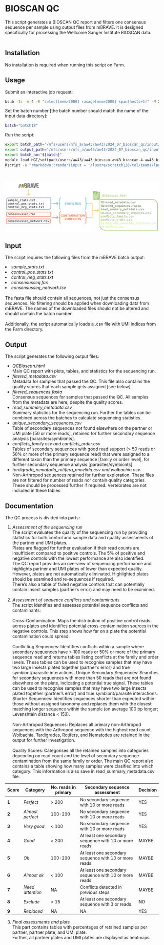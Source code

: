 # BIOSCAN QC
This script generates a BIOSCAN QC report and filters one consensus sequence per sample using output files from mBRAVE. It is designed specifically for processing the Wellcome Sanger Institute BIOSCAN data. <br> <br> 
## Installation
No installation is required when running this script on Farm.
## Usage
Submit an interactive job request:<br>
```bash
bsub -Is -n 4 -R "select[mem>2000] rusage[mem=2000] span[hosts=1]" -M 2000 -G team222 bash
```
Set the batch number [the batch number should match the name of the input data directory]:<br>
```bash
batch="batch18"
```
Run the script:<br>
```bash
export batch_path="/nfs/users/nfs_a/aw43/aw43/2024_07_bioscan_qc/input/mbrave_batch_data/${batch}/"
export output_path="/nfs/users/nfs_a/aw43/aw43/2024_07_bioscan_qc/input/output/qc_reports/${batch}/"
export batch_no="${batch}"
module load HGI/softpack/users/aw43/aw43_bioscan-aw43_bioscan-4-aw43_bioscan-4/1
Rscript -e "rmarkdown::render(input = '/lustre/scratch126/tol/teams/lawniczak/users/aw43/2024_07_bioscan_qc/code/QCBioscan.Rmd', output_format = 'html_document', output_dir = Sys.getenv('output_path'))"
```
<br>
<p align="center">
  <img src="./2024Sep_QC.png" alt="QC Repor"/>
</p>

## Input
The script requires the following files from the mBRAVE batch output:
<i>
<li>sample_stats.txt 
</li>
<li>control_pos_stats.txt
</li>
<li>control_neg_stats.txt
</li>
<li>consensusseq.fas
</li>
<li>consensusseq_network.tsv
</li>
</i>
<br>
The fasta file should contain all sequences, not just the consensus sequences. No filtering should be applied when downloading data from mBRAVE. The names of the downloaded files should not be altered and should contain the batch number. <br><br>
Additionally, the script automatically loads a .csv file with UMI indices from the Farm directory. <br>

## Output
The script generates the following output files:
- <i>QCBioscan.html</i><br>Main QC report with plots, tables, and statistics for the sequencing run.
- <i>filtered_metadata.csv</i><br>Metadata for samples that passed the QC. This file also contains the quality scores that each sample gets assigned [see below].
- <i>filtered_sequences.fasta</i><br>Consensus sequences for samples that passed the QC. All samples from the metadata are here, despite the quality scores. 
- <i>read_summary_metadata.csv</i><br>Summary statistics for the sequencing run. Further the tables can be combined across the batches to calculate sequencing statistics. 
- <i>unique_secondary_sequences.csv</i><br>Table of secondary sequences not found elsewhere on the partner or UMI plate [50 or more reads], retained for further secondary sequence analysis [parasites/symbionts].
- <i>conflicts_family.csv and conflicts_order.csv</i><br>Tables of secondary sequences with good read support (> 50 reads or 50% or more of the primary sequence read) that were assigned to a different taxon than the primary sequence [family or order level], for further secondary sequence analysis [parasites/symbionts].
- <i>tardigrada_nematoda_rotifera_annelida.csv and wolbachia.csv</i><br>Non-Arthropod sequences retained for further exploration. These files are not filtered for number of reads nor contain quality categories. These should be processed further if required. Vertebrates are not included in these tables. 

## Documentation
The QC process is divided into parts:<br>
1. <i>Assessment of the sequencing run</i><br>
The script evaluates the quality of the sequencing run by providing statistics for both control and sample data and quality assessments of the partner and UMI plates.<br>
Plates are flagged for further evaluation if their read counts are insufficient compared to positive controls. The 5% of positive and negative controls with the lowest performance are also identified. <br>
The QC report provides an overview of sequencing performance and highlights partner and UMI plates of lower than expected quality. However, plates are not automatically eliminated. Highlighted plates should be examined and re-sequences if required.<br>
There’s also a table of failed negative controls that can potentially contain insect samples (partner’s error) and may need to be examined. <br><br>
3. <i>Assessment of sequence conflicts and contaminants</i><br>
The script identifies and assesses potential sequence conflicts and contaminants:<br><br>
Cross-Contamination: Maps the distribution of positive control reads across plates and identifies potential cross-contamination sources in the negative controls. This step shows how far on a plate the potential contamination could spread. <br><br>
Conflicting Sequences: Identifies conflicts within a sample where secondary sequences have > 100 reads or 50% or more of the primary sequence read and returns tables listing conflicts at the family and order levels. These tables can be used to recognise samples that may have two large insects plated together (partner’s error) and true symbiont/parasite interactions.
Unique Secondary Sequences: Searches for secondary sequences with more than 50 reads that are not found elsewhere on the plate, indicating a potential true signal. These tables can be used to recognise samples that may have two large insects plated together (partner’s error) and true symbiont/parasite interactions.
Shorter Sequences: Identifies sequences shorter than expected within those without assigned taxonomy and replaces them with the closest matching longer sequence within the sample (on average 100 bp longer; Levenshtein distance < 150). <br><br>
Non-Arthropod Sequences: Replaces all primary non-Arthropod sequences with the Arthropod sequence with the highest read count. Wolbachia, Tardigrades, Rotifers, and Nematodes are retained in the output for further investigation. <br><br>
Quality Scores: Categorises all the retained samples into categories depending on read count and the level of secondary sequence contamination from the same family or order. The main QC report also contains a table showing how many samples were clasified into which category. This information is also save in read_summary_metadata.csv file.

| Score | Category       | No. reads in primary | Secondary sequence assessment                                | Decision                                |
|-------|----------------|----------------------|--------------------------------------------------------------|-----------------------------------------|
| <b>1</b>     | <i>Perfect</i>        | > 200                | No secondary sequence with 10 or more reads           |YES |
| <b>2</b>     | <i>Almost perfect</i> | 100-200              | No secondary sequence with 10 or more reads           |YES |
| <b>3</b>     | <i>Very good</i>      | < 100                | No secondary sequence with 10 or more reads           |YES |
| <b>4</b>     | <i>Good</i>           | > 200                | At least one secondary sequence with 10 or more reads |MAYBE |
| <b>5</b>     | <i>Ok</i>             | 100-200              | At least one secondary sequence with 10 or more reads |MAYBE |
| <b>6</b>     | <i>Almost ok</i>      | < 100                | At least one secondary sequence with 10 or more reads |MAYBE |
| <b>7</b>     | <i>Need attention</i> | NA                | Conflicts detected in previous steps                     |MAYBE |
| <b>8</b>     | <i>Exclude</i>        | < 15                  | At least one secondary sequence with 3 or reads       |NO |
| <b>9</b>     | <i>Replaced</i>       | NA                   | NA                                                    |YES |

3. <i>Final assessments and plots </i><br>
This part contains tables with percentages of retained samples per partner, partner plate, and UMI plate. <br>
Further, all partner plates and UMI plates are displayed as heatmaps.
